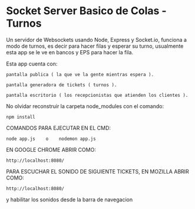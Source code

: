 # Socket Server Basico de Colas - Turnos
Un servidor de Websockets usando Node, Express y Socket.io,
funciona a modo de turnos, es decir para hacer filas y esperar su turno,
usualmente esta app se le ve en bancos y EPS para hacer la fila.

Esta app cuenta con:

```
pantalla publica ( la que ve la gente mientras espera ).

pantalla generadora de tickets ( turnos ).

pantalla escritorio ( los recepcionistas que atienden los clientes ).
```

No olvidar reconstruir la carpeta node_modules con el comando:
```
npm install
```

COMANDOS PARA EJECUTAR EN EL CMD:
```
node app.js    o    nodemon app.js
```

EN GOOGLE CHROME ABRIR COMO:
```
http://localhost:8080/
```

PARA ESCUCHAR EL SONIDO DE SIGUIENTE TICKETS, EN MOZILLA ABRIR COMO:
```
http://localhost:8080/
```
y habilitar los sonidos desde la barra de navegacion